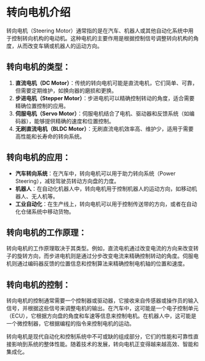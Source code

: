 # 转向电机介绍

转向电机（Steering Motor）通常指的是在汽车、机器人或其他自动化系统中用于控制转向机构的电动机。这种电机的主要作用是根据控制信号调整转向机构的角度，从而改变车辆或机器人的运动方向。

## 转向电机的类型：

1. **直流电机（DC Motor）**：传统的转向电机可能是直流电机，它们简单、可靠，但需要定期维护，如换向器的磨损和更换。
2. **步进电机（Stepper Motor）**：步进电机可以精确控制转动的角度，适合需要精确位置控制的应用。
3. **伺服电机（Servo Motor）**：伺服电机结合了电机、驱动器和反馈系统（如编码器），能够提供精确的速度和位置控制。
4. **无刷直流电机（BLDC Motor）**：无刷直流电机效率高、维护少，适用于需要高性能和长寿命的转向系统。

## 转向电机的应用：

- **汽车转向系统**：在汽车中，转向电机可以用于助力转向系统（Power Steering），减轻驾驶员转动方向盘的力度。
- **机器人**：在自动化机器人中，转向电机用于控制机器人的运动方向，如移动机器人、无人机等。
- **工业自动化**：在生产线上，转向电机可以用于控制传送带的方向，或者在自动化仓储系统中移动货物。

## 转向电机的工作原理：

转向电机的工作原理取决于其类型。例如，直流电机通过改变电流的方向来改变转子的旋转方向，而步进电机则是通过分步改变电流来精确控制转动的角度。伺服电机则通过编码器反馈的位置信息和控制算法来精确控制电机轴的位置和速度。

## 转向电机的控制：

转向电机的控制通常需要一个控制器或驱动器，它接收来自传感器或操作员的输入信号，并根据这些信号来调整电机的输出。在汽车中，这可能是一个电子控制单元（ECU），它根据方向盘的角度和车速等信息来控制电机。在机器人中，这可能是一个微控制器，它根据编程的指令来控制电机的运动。

转向电机是现代自动化和控制系统中不可或缺的组成部分，它们的性能和可靠性直接影响到系统的整体性能。随着技术的发展，转向电机正变得越来越高效、智能和集成化。